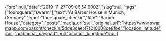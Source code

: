 {"src":null,"date":"2019-11-27T09:06:54.000Z","slug":null,"tags":["foursquare","swarm"],"text":"At Barber House in Munich, Germany","type":"foursquare_checkin","title":"Barber House","category":"posts","media_url":null,"original_url":"https://www.swarmapp.com/bascht/checkin/5dde3caebf7f210008ce8fbe","location_latitude":null,"additional_payload":null,"location_longitude":null}